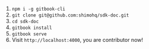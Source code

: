 1. `npm i -g gitbook-cli`
1. `git clone git@github.com:shimohq/sdk-doc.git`
1. `cd sdk-doc`
1. `gitbook install`
1. `gitbook serve`
1. Visit `http://localhost:4000`, you are contributor now!
